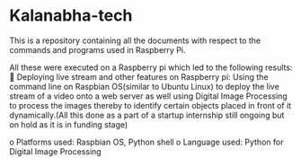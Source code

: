 # Kalanabha-tech
This is a repository containing all the documents with respect to the commands and programs used in Raspberry Pi.

All these were executed on a Raspberry pi which led to the following results:
   	Deploying live stream and other features on Raspberry pi:
        Using the command line on Raspbian OS(similar to Ubuntu Linux) to deploy the live stream of a video onto a web server
        as well using Digital Image Processing to process the images thereby to identify certain objects placed in front of it 
        dynamically.(All this done as a part of a startup internship still ongoing but on hold as it is in funding stage)
        
o	Platforms used: Raspbian OS, Python shell
o	Language used: Python for Digital Image Processing

